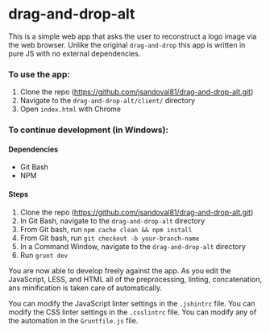 drag-and-drop-alt
=============

This is a simple web app that asks the user to reconstruct a logo image via the web browser. Unlike the original `drag-and-drop` this app is written in pure JS with no external dependencies.

### To use the app:
1. Clone the repo (https://github.com/jsandoval81/drag-and-drop-alt.git)
2. Navigate to the `drag-and-drop-alt/client/` directory
3. Open `index.html` with Chrome

### To continue development (in Windows):

#### Dependencies
* Git Bash
* NPM

#### Steps
1. Clone the repo (https://github.com/jsandoval81/drag-and-drop-alt.git)
2. In Git Bash, navigate to the `drag-and-drop-alt` directory
3. From Git bash, run `npm cache clean && npm install`
5. From Git bash, run `git checkout -b your-branch-name`
6. In a Command Window, navigate to the `drag-and-drop-alt` directory
9. Run `grunt dev`

You are now able to develop freely against the app. As you edit the JavaScript, LESS, and HTML all of the preprocessing, linting, concatenation, ans minification is taken care of automatically.

You can modify the JavaScript linter settings in the `.jshintrc` file. You can modify the CSS linter settings in the `.csslintrc` file. You can modify any of the automation in the `Gruntfile.js` file.